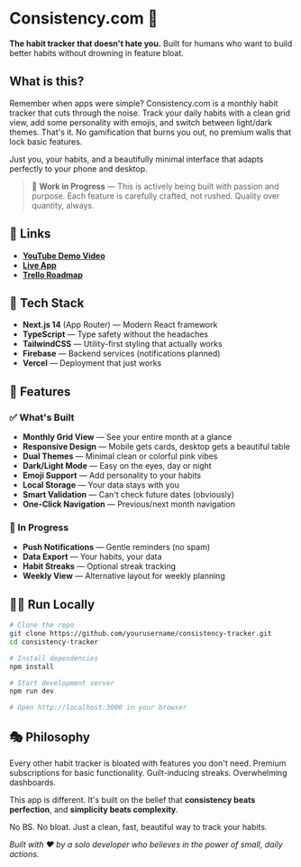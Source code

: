 # Consistency.com 🎯

**The habit tracker that doesn't hate you.** Built for humans who want to build better habits without drowning in feature bloat.

## What is this?

Remember when apps were simple? Consistency.com is a monthly habit tracker that cuts through the noise. Track your daily habits with a clean grid view, add some personality with emojis, and switch between light/dark themes. That's it. No gamification that burns you out, no premium walls that lock basic features.

Just you, your habits, and a beautifully minimal interface that adapts perfectly to your phone and desktop.

> 🚧 **Work in Progress** — This is actively being built with passion and purpose. Each feature is carefully crafted, not rushed. Quality over quantity, always.


## 🔗 Links

- **[YouTube Demo Video](https://www.youtube.com/watch?v=z7ydapMhn6Y)**
- **[Live App](https://tracker-nextjs-iqvc.vercel.app/)**
- **[Trello Roadmap](https://trello.com/b/mxGtC5fF/arch-a-track)** 

## 🔧 Tech Stack

- **Next.js 14** (App Router) — Modern React framework
- **TypeScript** — Type safety without the headaches
- **TailwindCSS** — Utility-first styling that actually works
- **Firebase** — Backend services (notifications planned)
- **Vercel** — Deployment that just works

## 🎯 Features

### ✅ What's Built
- **Monthly Grid View** — See your entire month at a glance
- **Responsive Design** — Mobile gets cards, desktop gets a beautiful table
- **Dual Themes** — Minimal clean or colorful pink vibes
- **Dark/Light Mode** — Easy on the eyes, day or night
- **Emoji Support** — Add personality to your habits
- **Local Storage** — Your data stays with you
- **Smart Validation** — Can't check future dates (obviously)
- **One-Click Navigation** — Previous/next month navigation

### 🚧 In Progress
- **Push Notifications** — Gentle reminders (no spam)
- **Data Export** — Your habits, your data
- **Habit Streaks** — Optional streak tracking
- **Weekly View** — Alternative layout for weekly planning

## 🏃‍♂️ Run Locally

```bash
# Clone the repo
git clone https://github.com/yourusername/consistency-tracker.git
cd consistency-tracker

# Install dependencies
npm install

# Start development server
npm run dev

# Open http://localhost:3000 in your browser
```


## 🎭 Philosophy

Every other habit tracker is bloated with features you don't need. Premium subscriptions for basic functionality. Guilt-inducing streaks. Overwhelming dashboards.

This app is different. It's built on the belief that **consistency beats perfection**, and **simplicity beats complexity**.

No BS. No bloat. Just a clean, fast, beautiful way to track your habits.


*Built with ❤️ by a solo developer who believes in the power of small, daily actions.*
